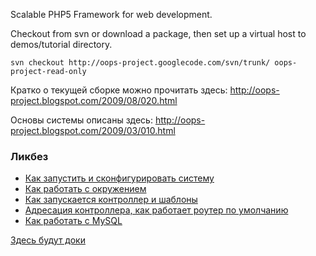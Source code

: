 Scalable PHP5 Framework for web development.

Checkout from svn or download a package, then set up a virtual host to demos/tutorial directory.
```
svn checkout http://oops-project.googlecode.com/svn/trunk/ oops-project-read-only
```

Кратко о текущей сборке можно прочитать здесь:
http://oops-project.blogspot.com/2009/08/020.html

Основы системы описаны здесь:
http://oops-project.blogspot.com/2009/03/010.html

### Ликбез ###
  * [Как запустить и сконфигурировать систему](http://oops-project.blogspot.com/2009/08/blog-post.html)
  * [Как работать с окружением](http://oops-project.blogspot.com/2009/08/blog-post_4322.html)
  * [Как запускается контроллер и шаблоны](http://oops-project.blogspot.com/2009/08/blog-post_10.html)
  * [Адресация контроллера, как работает роутер по умолчанию](http://oops-project.blogspot.com/2009/08/blog-post_11.html)
  * [Как работать с MySQL](http://oops-project.blogspot.com/2009/08/mysql.html)

[Здесь будут доки](docs.md)